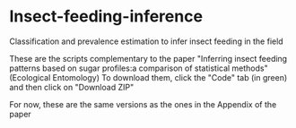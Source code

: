 # Insect-feeding-inference
Classification and prevalence estimation to infer insect feeding in the field

These are the scripts complementary to the paper "Inferring insect feeding patterns based on sugar profiles:a comparison of statistical methods" (Ecological Entomology)
To download them, click the "Code" tab (in green) and then click on "Download ZIP"

For now, these are the same versions as the ones in the Appendix of the paper
